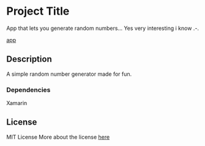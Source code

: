 # Project Title

App that lets you generate random numbers... 
Yes very interesting i know .-.

[app](./app.jpg)


## Description

A simple random number generator made for fun.

### Dependencies
Xamarin 

## License

MIT License
More about the license [here](./LICENSE.txt) 
